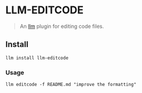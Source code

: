 # LLM-EDITCODE

> An [llm](https://llm.datasette.io/en/stable/) plugin for editing code files.

## Install

```
llm install llm-editcode
```

### Usage

```
llm editcode -f README.md "improve the formatting"
```

